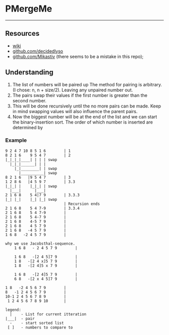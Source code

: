 # PMergeMe

---

## Resources

- [wiki](https://en.wikipedia.org/wiki/Merge-insertion_sort)
- [github.com/decidedlyso](https://github.com/decidedlyso/merge-insertion-sort/blob/master/README.md)
- [github.com/Mikastiv](https://github.com/Mikastiv/FordJohnsonSort/blob/main/main.cpp)
  (there seems to be a mistake in this repo);

## Understanding

1. The list of numbers will be paired up The method for pairing is arbitrary.
   (I chose: n, n + size/2). Leaving any unpaired number out.
2. The pairs swap their values if the first number is greater than the second number.
3. This will be done recursively until the no more pairs can be made.
   Keep in mind swapping values will also influence the parent pairs.
4. Now the biggest number will be at the end of the list and we can start the
   binary-insertion sort. The order of which number is inserted are determined by

### Example

```plaintext
9 2 4 7 10 8 5 1 6        | 1
8 2 1 6    9 5 4 7        | 2
|_|_|_|____| | | | swap
  |_|_|______| | |
    |_|________| | swap
      |__________| swap
8 2 1 6   |9 5 4 7        | 3
1 2 8 6   |4 5 9 7        | 3.3
|_|_| |    |_|_| | swap
  |___|      |___|
2 1 6 8    5 4|7 9        | 3.3.3
|_| |_|    |_| |_| swap
                          | Recursion ends
2 1 6 8    5 4 7-9        | 3.3.4
2 1 6 8    5 4 7-9        |
2 1 6 8    5 4-7 9        |
2 1 6 8    4-5 7 9        |
2 1 6 8    4 5 7 9        |
2 1 6 8   -4 5 7 9        |
1 6 8   -2 4 5 7 9        |

why we use Jacobsthal-sequence.
    1 6 8   - 2 4 5 7 9        |

    1 6 8   -[2 4 5]7 9        |
    1 8   -[2 4 x]5 7 9        |
    1 8   -[2 4]5 x 7 9        |

    1 6 8   -[2 4]5 7 9        |
    6 8   -[2 x 4 5]7 9        |

1 8   -2 4 5 6 7 9        |
8   -1 2 4 5 6 7 9        |
10-1 2 4 5 6 7 8 9        |
 1 2 4 5 6 7 8 9 10       |

legend:
  |    - List for current itteration
|___|  - pair
  -    - start sorted list
 [ ]   - numbers to compare to
```

